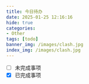 ```yaml
---
title: 今日待办
date: 2025-01-25 12:16:16
hide: true
categories:
- Other
tags: [todo]
banner_img: /images/clash.jpg
index_img: /images/clash.jpg
---
```


- [ ] 未完成事项
- [x] 已完成事项